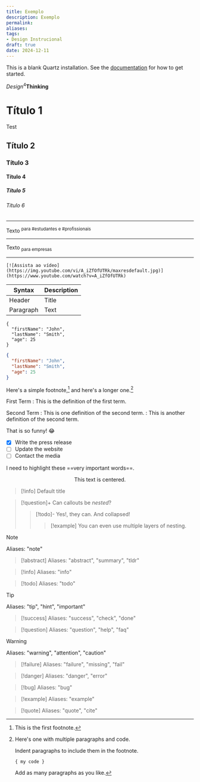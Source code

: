 ```yaml
---
title: Exemplo
description: Exemplo
permalink: 
aliases:
tags: 
- Design Instrucional
draft: true
date: 2024-12-11
---
```


This is a blank Quartz installation.
See the [documentation](https://quartz.jzhao.xyz) for how to get started.

*Design*<sup>4</sup>**Thinking**


# Título 1

Test

## Título 2

### Título 3

#### Título 4

##### Título 5

###### Título 6

---
Texto <sup>para #estudantes e #profissionais</sup>
***
Texto <sub>para empresas</sub>
- - - -

```
[![Assista ao vídeo](https://img.youtube.com/vi/A_iZfOfUTRk/maxresdefault.jpg)](https://www.youtube.com/watch?v=A_iZfOfUTRk)
```


| Syntax | Description |
| ----------- | ----------- |
| Header | Title |
| Paragraph | Text |

```
{
  "firstName": "John",
  "lastName": "Smith",
  "age": 25
}
```

```json
{
  "firstName": "John",
  "lastName": "Smith",
  "age": 25
}
```

Here's a simple footnote,[^1] and here's a longer one.[^bignote]

[^1]: This is the first footnote.

[^bignote]: Here's one with multiple paragraphs and code.

    Indent paragraphs to include them in the footnote.

    `{ my code }`

    Add as many paragraphs as you like.

First Term
: This is the definition of the first term.

Second Term
: This is one definition of the second term.
: This is another definition of the second term.

That is so funny! :joy:

- [x] Write the press release
- [ ] Update the website
- [ ] Contact the media

I need to highlight these ==very important words==.

<center>This text is centered.</center>


> [!info]
> Default title

> [!question]+ Can callouts be _nested_?
>
> > [!todo]- Yes!, they can. And collapsed!
> >
> > > [!example] You can even use multiple layers of nesting.

> [!note]
> Aliases: "note"

> [!abstract]
> Aliases: "abstract", "summary", "tldr"

> [!info]
> Aliases: "info"

> [!todo]
> Aliases: "todo"

> [!tip]
> Aliases: "tip", "hint", "important"

> [!success]
> Aliases: "success", "check", "done"

> [!question]
> Aliases: "question", "help", "faq"

> [!warning]
> Aliases: "warning", "attention", "caution"

> [!failure]
> Aliases: "failure", "missing", "fail"

> [!danger]
> Aliases: "danger", "error"

> [!bug]
> Aliases: "bug"

> [!example]
> Aliases: "example"

> [!quote]
> Aliases: "quote", "cite"

